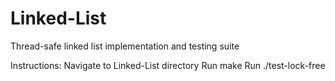 # Linked-List
Thread-safe linked list implementation and testing suite

Instructions:
Navigate to Linked-List directory
Run make
Run ./test-lock-free